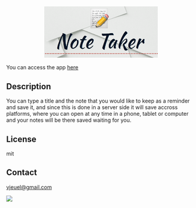 
<h1 align="center"></h1>

<p align="center">
  <img src="logo.png" width="60%">
</p>

You can access the app [here](https://rocky-coast-91872.herokuapp.com/)

## Description

You can type a title and the note that you would like to keep as a reminder and save it, and since this is done in a server side it will save accross platforms, where you can open at any time in a phone, tablet or computer and your notes will be there saved waiting for you.

## **License**<br>
mit

## **Contact**<br>
vjeuel@gmail.com<br>

<img src="https://avatars2.githubusercontent.com/u/26153956?v=4" class="profile" align="left" height="120"/>
